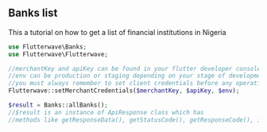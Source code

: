 ## Banks list
This a tutorial on how to get a list of financial institutions in Nigeria
```PHP
use Flutterwave\Banks;
use Flutterwave\Flutterwave;

//merchantKey and apiKey can be found in your flutter developer console
//env can be production or staging depending on your stage of development
//you must always remember to set client credentials before any operation
Flutterwave::setMerchantCredentials($merchantKey, $apiKey, $env);

$result = Banks::allBanks();
//$result is an instance of ApiResponse class which has
//methods like getResponseData(), getStatusCode(), getResponseCode(), isSuccessfulResponse()
```
